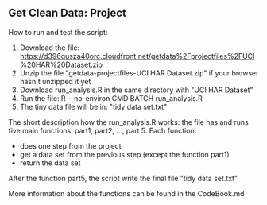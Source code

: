 ## Get Clean Data: Project

How to run and test the script:

1. Download the file: https://d396qusza40orc.cloudfront.net/getdata%2Fprojectfiles%2FUCI%20HAR%20Dataset.zip
2. Unzip the file "getdata-projectfiles-UCI HAR Dataset.zip" if your browser hasn't unzipped it yet
3. Download run_analysis.R in the same directory with "UCI HAR Dataset"
4. Run the file: R --no-environ CMD BATCH run_analysis.R
5. The tiny data file will be in: "tidy data set.txt"

The short description how the run_analysis.R works: the file has and runs five main functions: part1, part2, ..., part 5. Each function:

- does one step from the project
- get a data set from the previous step (except the function part1)
- return the data set

After the function part5, the script write the final file "tidy data set.txt"

More information about the functions can be found in the CodeBook.md


